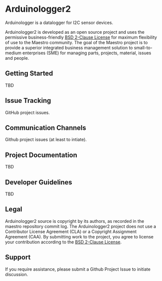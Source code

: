 Arduinologger2
=======

Arduinologger is a datalogger for I2C sensor devices.

Arduinologger2 is developed as an open source project and uses the permissive business-friendly [BSD 2-Clause License](http://opensource.org/licenses/BSD-2-Clause) for maximum flexibility of use to the Maestro community. The goal of the Maestro project is to provide a superior integrated business management solution to small-to-medium enterprises (SME) for managing parts, projects, material, issues and people.

Getting Started
---------------
TBD

Issue Tracking
--------------
GitHub project issues.

Communication Channels
----------------------
Github project issues (at least to intiate).

Project Documentation
----------------------
TBD

Developer Guidelines
--------------------
TBD

Legal
-----
Arduinologger2 source is copyright by its authors, as recorded in the maestro repository commit log. The Arduinologger2 project does not use a Contributor License Agreement (CLA) or a Copyright Assignment Agreement (CAA). By submitting work to the project, you agree to license your contribution according to the [BSD 2-Clause License](http://opensource.org/licenses/BSD-2-Clause).

Support
-------
If you require assistance, please submit a Github Project Issue to initiate discussion.
